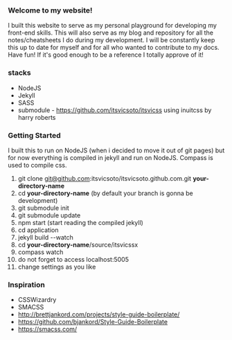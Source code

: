 ### Welcome to my website!

I built this website to serve as my personal playground for developing my front-end skills.
This will also serve as my blog and repository for all the notes/cheatsheets I do during my development.
I will be constantly keep this up to date for myself and for all who wanted to contribute to my docs. Have fun! If it's good enough to be a reference I totally approve of it!

### stacks

* NodeJS
* Jekyll
* SASS
* submodule - https://github.com/itsvicsoto/itsvicss using inuitcss by harry roberts

### Getting Started

I built this to run on NodeJS (when i decided to move it out of git pages) but for now everything is compiled in jekyll and run on NodeJS. Compass is used to compile css.

1. git clone git@github.com:itsvicsoto/itsvicsoto.github.com.git **your-directory-name**
2. cd **your-directory-name** (by default your branch is gonna be development)
3. git submodule init
4. git submodule update
5. npm start (start reading the compiled jekyll)
6. cd application
7. jekyll build --watch
8. cd **your-directory-name**/source/itsvicssx
9. compass watch
10. do not forget to access localhost:5005
11. change settings as you like

### Inspiration

* CSSWizardry
* SMACSS
* http://brettjankord.com/projects/style-guide-boilerplate/
* https://github.com/bjankord/Style-Guide-Boilerplate
* https://smacss.com/